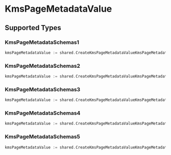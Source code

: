 # KmsPageMetadataValue


## Supported Types

### KmsPageMetadataSchemas1

```go
kmsPageMetadataValue := shared.CreateKmsPageMetadataValueKmsPageMetadataSchemas1(shared.KmsPageMetadataSchemas1{/* values here */})
```

### KmsPageMetadataSchemas2

```go
kmsPageMetadataValue := shared.CreateKmsPageMetadataValueKmsPageMetadataSchemas2(shared.KmsPageMetadataSchemas2{/* values here */})
```

### KmsPageMetadataSchemas3

```go
kmsPageMetadataValue := shared.CreateKmsPageMetadataValueKmsPageMetadataSchemas3(shared.KmsPageMetadataSchemas3{/* values here */})
```

### KmsPageMetadataSchemas4

```go
kmsPageMetadataValue := shared.CreateKmsPageMetadataValueKmsPageMetadataSchemas4(shared.KmsPageMetadataSchemas4{/* values here */})
```

### KmsPageMetadataSchemas5

```go
kmsPageMetadataValue := shared.CreateKmsPageMetadataValueKmsPageMetadataSchemas5(shared.KmsPageMetadataSchemas5{/* values here */})
```

